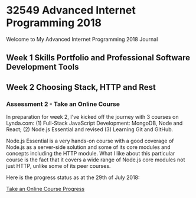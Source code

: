 # 32549 Advanced Internet Programming 2018

Welcome to My Advanced Internet Programming 2018 Journal

## Week 1 Skills Portfolio and Professional Software Development Tools

## Week 2 Choosing Stack, HTTP and Rest

### Assessment 2 - Take an Online Course

In preparation for week 2, I've kicked off the journey with 3 courses on Lynda.com: (1) Full-Stack JavaScript Development: MongoDB, Node and React; (2) Node.js Essential and revised (3) Learning Git and GitHub. 

Node.js Essential is a very hands-on course with a good coverage of Node.js as a server-side solution and some of its core modules and concepts including the HTTP module. What I like about this particular course is the fact that it covers a wide range of Node.js core modules not just HTTP, unlike some of its peer courses. 

Here is the progress status as at the 29th of July 2018:

[Take an Online Course Progress](https://drive.google.com/open?id=16WHXOHm6_n7lAgrUgUw1rLew-Gz0SBOR)